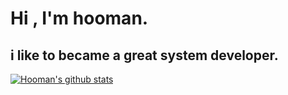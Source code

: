 # Hi , I'm hooman. 

## i like to became a great system developer.

[![Hooman's github stats](https://github-readme-stats.vercel.app/api?username=hoomanist)](https://github.com/anuraghazra/github-readme-stats)


<link rel="stylesheet" href="https://cdn.jsdelivr.net/gh/devicons/devicon@master/devicon.min.css">
<p>
<i class="devicon-c-plain"></i>
<i class="devicon-linux-plain"></i>
<i class="devicon-python-plain"></i>
<i class="devicon-django-plain"></i>
</p>
